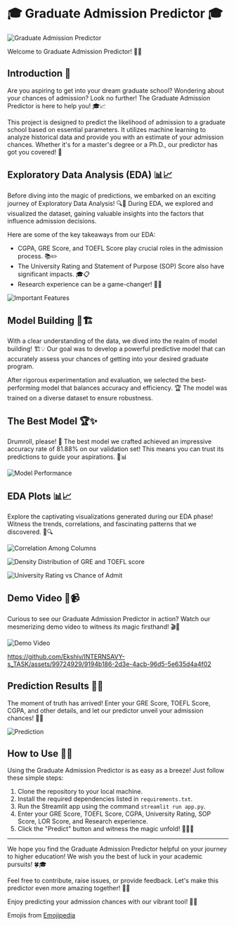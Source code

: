 # 🎓 Graduate Admission Predictor 🎓

![Graduate Admission Predictor](https://github.com/Ekshiv/INTERNSAVY-s_TASK/assets/99724929/1e4753cf-d0aa-4e61-ac21-a3ca72c032a6)

Welcome to Graduate Admission Predictor! 🌈🎉

## Introduction 🚀

Are you aspiring to get into your dream graduate school? Wondering about your chances of admission? Look no further! The Graduate Admission Predictor is here to help you! 🎓📈

This project is designed to predict the likelihood of admission to a graduate school based on essential parameters. It utilizes machine learning to analyze historical data and provide you with an estimate of your admission chances. Whether it's for a master's degree or a Ph.D., our predictor has got you covered! 🎯

## Exploratory Data Analysis (EDA) 📊📈

Before diving into the magic of predictions, we embarked on an exciting journey of Exploratory Data Analysis! 🔍🔬 During EDA, we explored and visualized the dataset, gaining valuable insights into the factors that influence admission decisions.

Here are some of the key takeaways from our EDA:
- CGPA, GRE Score, and TOEFL Score play crucial roles in the admission process. 📚✏️
- The University Rating and Statement of Purpose (SOP) Score also have significant impacts. 🎓📋
- Research experience can be a game-changer! 🧪🔬

![Important Features](https://github.com/Ekshiv/INTERNSAVY-s_TASK/assets/99724929/67f19398-bbde-43ad-b09a-aed300d7b4cd)

## Model Building 🧠🏗️

With a clear understanding of the data, we dived into the realm of model building! 🏗️💡 Our goal was to develop a powerful predictive model that can accurately assess your chances of getting into your desired graduate program.

After rigorous experimentation and evaluation, we selected the best-performing model that balances accuracy and efficiency. 🏆 The model was trained on a diverse dataset to ensure robustness.

## The Best Model 🏆✨

Drumroll, please! 🥁 The best model we crafted achieved an impressive accuracy rate of 81.88% on our validation set! This means you can trust its predictions to guide your aspirations. 🎯📊

![Model Performance](https://github.com/Ekshiv/INTERNSAVY-s_TASK/assets/99724929/132084d0-54de-463d-942c-3ff2d3f08456)


## EDA Plots 📊📈

Explore the captivating visualizations generated during our EDA phase! Witness the trends, correlations, and fascinating patterns that we discovered. 🌌🔍

![Correlation Among Columns](https://github.com/Ekshiv/INTERNSAVY-s_TASK/assets/99724929/cee49b31-5102-490d-a399-b5f3139a39e1)

![Density Distribution of GRE and TOEFL score](https://github.com/Ekshiv/INTERNSAVY-s_TASK/assets/99724929/0259b507-ecdb-4f23-9e87-b4813138ea0a)

![University Rating vs Chance of Admit](https://github.com/Ekshiv/INTERNSAVY-s_TASK/assets/99724929/f4c9f1f4-e058-4b0f-812c-8f287e43c481)


## Demo Video 🎥📹

Curious to see our Graduate Admission Predictor in action? Watch our mesmerizing demo video to witness its magic firsthand! 🎬🌟

![Demo Video](https://github.com/Ekshiv/INTERNSAVY-s_TASK/assets/99724929/55fd7a2c-c6a1-43f0-b0a5-8025b4ca9d55)

https://github.com/Ekshiv/INTERNSAVY-s_TASK/assets/99724929/9194b186-2d3e-4acb-96d5-5e635d4a4f02



## Prediction Results 🎯🔮

The moment of truth has arrived! Enter your GRE Score, TOEFL Score, CGPA, and other details, and let our predictor unveil your admission chances! 🚀🔮

![Prediction](https://github.com/Ekshiv/INTERNSAVY-s_TASK/assets/99724929/654ddef2-dbf9-40d2-967b-60036fb9163a)






## How to Use 📝🤔

Using the Graduate Admission Predictor is as easy as a breeze! Just follow these simple steps:
1. Clone the repository to your local machine.
2. Install the required dependencies listed in `requirements.txt`.
3. Run the Streamlit app using the command `streamlit run app.py`.
4. Enter your GRE Score, TOEFL Score, CGPA, University Rating, SOP Score, LOR Score, and Research experience.
5. Click the "Predict" button and witness the magic unfold! 🧙‍♂️🌟

---

We hope you find the Graduate Admission Predictor helpful on your journey to higher education! We wish you the best of luck in your academic pursuits! 🍀🎓

Feel free to contribute, raise issues, or provide feedback. Let's make this predictor even more amazing together! 🤝💡

Enjoy predicting your admission chances with our vibrant tool! 🚀🔮

Emojis from [Emojipedia](https://emojipedia.org)
